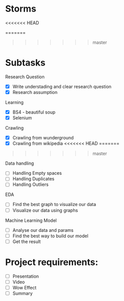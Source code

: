 # Storms

<<<<<<< HEAD

=======
>>>>>>> master
# Subtasks 
Research Question <br>
- [X] Write understading and clear research question
- [X] Research assumption

Learning <br>
- [X] BS4 - beautiful soup
- [X] Selenium

Crawling <br>
- [X] Crawling from wunderground
- [X] Crawling from wikipedia
<<<<<<< HEAD
=======

>>>>>>> master

Data handling <br>
- [ ] Handling Empty spaces
- [ ] Handling Duplicates
- [ ] Handling Outliers

EDA  <br>
- [ ] Find the best graph to visualize our data
- [ ] Visualize our data using graphs

Machine Learning Model  <br>
- [ ] Analyse our data and params
- [ ] Find the best way to build our model
- [ ] Get the result

# Project requirements:
- [ ] Presentation
- [ ] Video
- [ ] Wow Effect
- [ ] Summary
